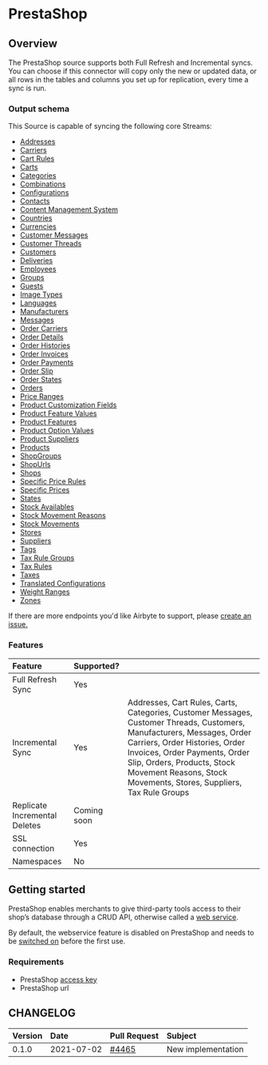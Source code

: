 # PrestaShop

## Overview

The PrestaShop source supports both Full Refresh and Incremental syncs. You can choose if this connector will copy only the new or updated data, or all rows in the tables and columns you set up for replication, every time a sync is run.

### Output schema

This Source is capable of syncing the following core Streams:

* [Addresses](https://devdocs.prestashop.com/1.7/webservice/resources/addresses/)
* [Carriers](https://devdocs.prestashop.com/1.7/webservice/resources/carriers/)
* [Cart Rules](https://devdocs.prestashop.com/1.7/webservice/resources/cart_rules/)
* [Carts](https://devdocs.prestashop.com/1.7/webservice/resources/carts/)
* [Categories](https://devdocs.prestashop.com/1.7/webservice/resources/categories/)
* [Combinations](https://devdocs.prestashop.com/1.7/webservice/resources/combinations/)
* [Configurations](https://devdocs.prestashop.com/1.7/webservice/resources/configurations/)
* [Contacts](https://devdocs.prestashop.com/1.7/webservice/resources/contacts/)
* [Content Management System](https://devdocs.prestashop.com/1.7/webservice/resources/content_management_system/)
* [Countries](https://devdocs.prestashop.com/1.7/webservice/resources/countries/)
* [Currencies](https://devdocs.prestashop.com/1.7/webservice/resources/currencies/)
* [Customer Messages](https://devdocs.prestashop.com/1.7/webservice/resources/customer_messages/)
* [Customer Threads](https://devdocs.prestashop.com/1.7/webservice/resources/customer_threads/)
* [Customers](https://devdocs.prestashop.com/1.7/webservice/resources/customers/)
* [Deliveries](https://devdocs.prestashop.com/1.7/webservice/resources/deliveries/)
* [Employees](https://devdocs.prestashop.com/1.7/webservice/resources/employees/)
* [Groups](https://devdocs.prestashop.com/1.7/webservice/resources/groups/)
* [Guests](https://devdocs.prestashop.com/1.7/webservice/resources/guests/)
* [Image Types](https://devdocs.prestashop.com/1.7/webservice/resources/image_types/)
* [Languages](https://devdocs.prestashop.com/1.7/webservice/resources/languages/)
* [Manufacturers](https://devdocs.prestashop.com/1.7/webservice/resources/manufacturers/)
* [Messages](https://devdocs.prestashop.com/1.7/webservice/resources/messages/)
* [Order Carriers](https://devdocs.prestashop.com/1.7/webservice/resources/order_carriers/)
* [Order Details](https://devdocs.prestashop.com/1.7/webservice/resources/order_details/)
* [Order Histories](https://devdocs.prestashop.com/1.7/webservice/resources/order_histories/)
* [Order Invoices](https://devdocs.prestashop.com/1.7/webservice/resources/order_invoices/)
* [Order Payments](https://devdocs.prestashop.com/1.7/webservice/resources/order_payments/)
* [Order Slip](https://devdocs.prestashop.com/1.7/webservice/resources/order_slip/)
* [Order States](https://devdocs.prestashop.com/1.7/webservice/resources/order_states/)
* [Orders](https://devdocs.prestashop.com/1.7/webservice/resources/orders/)
* [Price Ranges](https://devdocs.prestashop.com/1.7/webservice/resources/price_ranges/)
* [Product Customization Fields](https://devdocs.prestashop.com/1.7/webservice/resources/product_customization_fields/)
* [Product Feature Values](https://devdocs.prestashop.com/1.7/webservice/resources/product_feature_values/)
* [Product Features](https://devdocs.prestashop.com/1.7/webservice/resources/product_features/)
* [Product Option Values](https://devdocs.prestashop.com/1.7/webservice/resources/product_option_values/)
* [Product Suppliers](https://devdocs.prestashop.com/1.7/webservice/resources/product_suppliers/)
* [Products](https://devdocs.prestashop.com/1.7/webservice/resources/products/)
* [ShopGroups](https://devdocs.prestashop.com/1.7/webservice/resources/shop_groups/)
* [ShopUrls](https://devdocs.prestashop.com/1.7/webservice/resources/shop_urls/)
* [Shops](https://devdocs.prestashop.com/1.7/webservice/resources/shops/)
* [Specific Price Rules](https://devdocs.prestashop.com/1.7/webservice/resources/specific_price_rules/)
* [Specific Prices](https://devdocs.prestashop.com/1.7/webservice/resources/specific_prices/)
* [States](https://devdocs.prestashop.com/1.7/webservice/resources/states/)
* [Stock Availables](https://devdocs.prestashop.com/1.7/webservice/resources/stock_availables/)
* [Stock Movement Reasons](https://devdocs.prestashop.com/1.7/webservice/resources/stock_movement_reasons/)
* [Stock Movements](https://devdocs.prestashop.com/1.7/webservice/resources/stock_movements/)
* [Stores](https://devdocs.prestashop.com/1.7/webservice/resources/stores/)
* [Suppliers](https://devdocs.prestashop.com/1.7/webservice/resources/suppliers/)
* [Tags](https://devdocs.prestashop.com/1.7/webservice/resources/tags/)
* [Tax Rule Groups](https://devdocs.prestashop.com/1.7/webservice/resources/tax_rule_groups/)
* [Tax Rules](https://devdocs.prestashop.com/1.7/webservice/resources/tax_rules/)
* [Taxes](https://devdocs.prestashop.com/1.7/webservice/resources/taxes/)
* [Translated Configurations](https://devdocs.prestashop.com/1.7/webservice/resources/translated_configurations/)
* [Weight Ranges](https://devdocs.prestashop.com/1.7/webservice/resources/weight_ranges/)
* [Zones](https://devdocs.prestashop.com/1.7/webservice/resources/zones/)



If there are more endpoints you'd like Airbyte to support, please [create an issue.](https://github.com/airbytehq/airbyte/issues/new/choose)

### Features

| Feature | Supported? |  |
| :--- | :--- | :--- 
| Full Refresh Sync | Yes |  |
| Incremental Sync | Yes | Addresses, Cart Rules, Carts, Categories, Customer Messages, Customer Threads, Customers, Manufacturers, Messages, Order Carriers, Order Histories, Order Invoices, Order Payments, Order Slip, Orders, Products, Stock Movement Reasons, Stock Movements, Stores, Suppliers, Tax Rule Groups |
| Replicate Incremental Deletes | Coming soon | |
| SSL connection | Yes |  |
| Namespaces | No |  |

## Getting started

PrestaShop enables merchants to give third-party tools access to their shop’s database through a CRUD API, otherwise called a [web service](https://devdocs.prestashop.com/1.7/webservice/).

By default, the webservice feature is disabled on PrestaShop and needs to be [switched on](https://devdocs.prestashop.com/1.7/webservice/tutorials/creating-access/#enable-the-webservice) before the first use.

### Requirements

* PrestaShop [access key](https://devdocs.prestashop.com/1.7/webservice/tutorials/creating-access/#create-an-access-key)
* PrestaShop url

## CHANGELOG

| Version | Date | Pull Request | Subject |
| :--- | :---  | :--- | :--- |
| 0.1.0 | 2021-07-02 | [#4465](https://github.com/airbytehq/airbyte/pull/4465) | New implementation |
